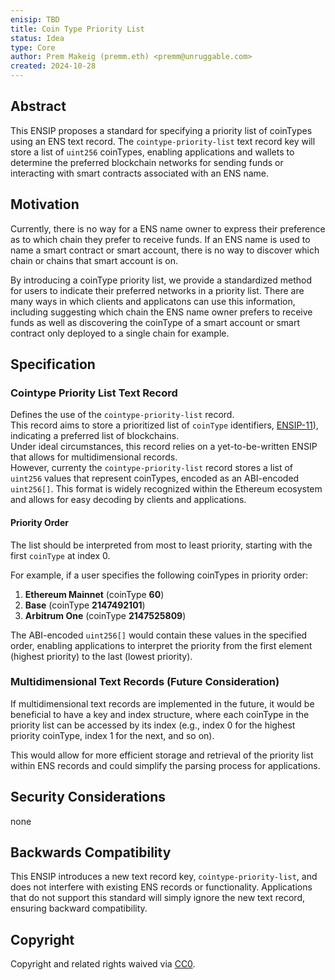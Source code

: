 ```yaml
---
enisip: TBD
title: Coin Type Priority List
status: Idea
type: Core
author: Prem Makeig (premm.eth) <premm@unruggable.com>
created: 2024-10-28
---
```


## Abstract

This ENSIP proposes a standard for specifying a priority list of coinTypes using an ENS text record. The `cointype-priority-list` text record key will store a list of `uint256` coinTypes, enabling applications and wallets to determine the preferred blockchain networks for sending funds or interacting with smart contracts associated with an ENS name.

## Motivation

Currently, there is no way for a ENS name owner to express their preference as to which chain they prefer to receive funds. If an ENS name is used to name a smart contract or smart account, there is no way to discover which chain or chains that smart account is on.

By introducing a coinType priority list, we provide a standardized method for users to indicate their preferred networks in a priority list. There are many ways in which clients and applicatons can use this information, including suggesting which chain the ENS name owner prefers to receive funds as well as discovering the coinType of a smart account or smart contract only deployed to a single chain for example. 

## Specification

### Cointype Priority List Text Record

Defines the use of the `cointype-priority-list` record.  
This record aims to store a prioritized list of `coinType` identifiers, [ENSIP-11](https://docs.ens.domains/ensip/ensip-11)), indicating a preferred list of blockchains.  
Under ideal circumstances, this record relies on a yet-to-be-written ENSIP that allows for multidimensional records.  
However, currenty the `cointype-priority-list` record stores a list of `uint256` values that represent coinTypes, encoded as an ABI-encoded `uint256[]`. This format is widely recognized within the Ethereum ecosystem and allows for easy decoding by clients and applications.

#### Priority Order

The list should be interpreted from most to least priority, starting with the first `coinType` at index 0.

For example, if a user specifies the following coinTypes in priority order:

1. **Ethereum Mainnet** (coinType **60**)
2. **Base** (coinType **2147492101**)
3. **Arbitrum One** (coinType **2147525809**)

The ABI-encoded `uint256[]` would contain these values in the specified order, enabling applications to interpret the priority from the first element (highest priority) to the last (lowest priority).

### Multidimensional Text Records (Future Consideration)

If multidimensional text records are implemented in the future, it would be beneficial to have a key and index structure, where each coinType in the priority list can be accessed by its index (e.g., index 0 for the highest priority coinType, index 1 for the next, and so on).

This would allow for more efficient storage and retrieval of the priority list within ENS records and could simplify the parsing process for applications.

## Security Considerations

none

## Backwards Compatibility

This ENSIP introduces a new text record key, `cointype-priority-list`, and does not interfere with existing ENS records or functionality. Applications that do not support this standard will simply ignore the new text record, ensuring backward compatibility.


## Copyright

Copyright and related rights waived via [CC0](https://creativecommons.org/publicdomain/zero/1.0/).


